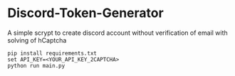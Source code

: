 # Discord-Token-Generator
A simple scrypt to create discord account without verification of email
with solving of hCaptcha


```
pip install requirements.txt
set API_KEY=<YOUR_API_KEY_2CAPTCHA>
python run main.py
```

